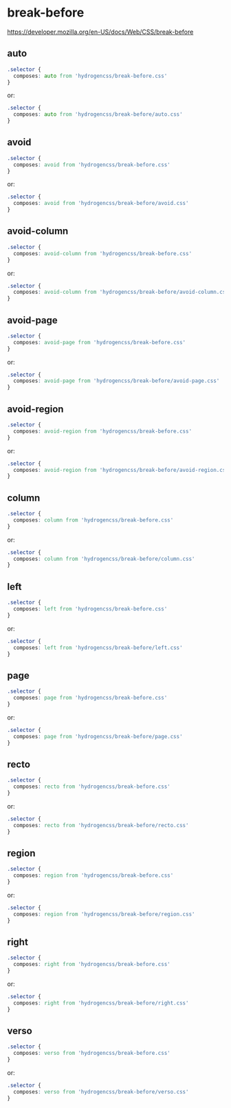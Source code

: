 # break-before

https://developer.mozilla.org/en-US/docs/Web/CSS/break-before

## auto
```css
.selector {
  composes: auto from 'hydrogencss/break-before.css'
}
```

or:
```css
.selector {
  composes: auto from 'hydrogencss/break-before/auto.css'
}
```

## avoid
```css
.selector {
  composes: avoid from 'hydrogencss/break-before.css'
}
```

or:
```css
.selector {
  composes: avoid from 'hydrogencss/break-before/avoid.css'
}
```

## avoid-column
```css
.selector {
  composes: avoid-column from 'hydrogencss/break-before.css'
}
```

or:
```css
.selector {
  composes: avoid-column from 'hydrogencss/break-before/avoid-column.css'
}
```

## avoid-page
```css
.selector {
  composes: avoid-page from 'hydrogencss/break-before.css'
}
```

or:
```css
.selector {
  composes: avoid-page from 'hydrogencss/break-before/avoid-page.css'
}
```

## avoid-region
```css
.selector {
  composes: avoid-region from 'hydrogencss/break-before.css'
}
```

or:
```css
.selector {
  composes: avoid-region from 'hydrogencss/break-before/avoid-region.css'
}
```

## column
```css
.selector {
  composes: column from 'hydrogencss/break-before.css'
}
```

or:
```css
.selector {
  composes: column from 'hydrogencss/break-before/column.css'
}
```

## left
```css
.selector {
  composes: left from 'hydrogencss/break-before.css'
}
```

or:
```css
.selector {
  composes: left from 'hydrogencss/break-before/left.css'
}
```

## page
```css
.selector {
  composes: page from 'hydrogencss/break-before.css'
}
```

or:
```css
.selector {
  composes: page from 'hydrogencss/break-before/page.css'
}
```

## recto
```css
.selector {
  composes: recto from 'hydrogencss/break-before.css'
}
```

or:
```css
.selector {
  composes: recto from 'hydrogencss/break-before/recto.css'
}
```

## region
```css
.selector {
  composes: region from 'hydrogencss/break-before.css'
}
```

or:
```css
.selector {
  composes: region from 'hydrogencss/break-before/region.css'
}
```

## right
```css
.selector {
  composes: right from 'hydrogencss/break-before.css'
}
```

or:
```css
.selector {
  composes: right from 'hydrogencss/break-before/right.css'
}
```

## verso
```css
.selector {
  composes: verso from 'hydrogencss/break-before.css'
}
```

or:
```css
.selector {
  composes: verso from 'hydrogencss/break-before/verso.css'
}
```

